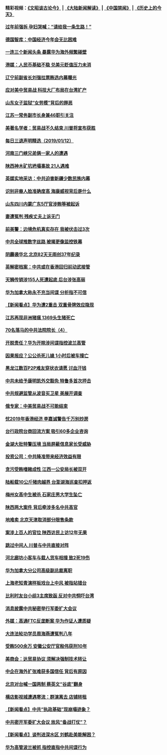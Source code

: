 #### 精彩视频：[《文昭谈古论今》](https://github.com/gfw-breaker/wenzhao/blob/master/README.md?t=01131530) | [《大陆新闻解读》](https://github.com/gfw-breaker/ntdtv-comedy/blob/master/README.md?t=01131530) | [《中国禁闻》](https://github.com/gfw-breaker/ntdtv-news/blob/master/README.md?t=01131530) | [《历史上的今天》](https://github.com/gfw-breaker/today-in-history/blob/master/README.md?t=01131530) 

#### [过年前强拆 孕妇哭喊：“请给我一条生路！”](../pages/nsc413/n10972700.md?t=01131530) 


#### [德国智库：中国经济今年会无比困难](../pages/nsc413/n10972293.md?t=01131530) 

#### [一连三个新闻头条 暴露华为海外频繁碰壁](../pages/nsc413/n10971567.md?t=01131530) 

#### [港媒：人民币基础不稳 兑美元贬值压力未消](../pages/nsc413/n10971729.md?t=01131530) 

#### [辽宁前副省长刘强拉票贿选内幕曝光](../pages/nsc413/n10971992.md?t=01131530) 

#### [应对美中贸易战 科技大厂布局在台湾扩产](../pages/nsc413/n10971277.md?t=01131530) 

#### [山东女子监狱“女劳模”背后的罪恶](../pages/nsc413/n10970958.md?t=01131530) 

#### [江苏一常务副市长身兼46职引关注](../pages/nsc413/n10971720.md?t=01131530) 

#### [美著名学者：贸易战不久结束 川普将宣布获胜](../pages/nsc413/n10971697.md?t=01131530) 

#### [每日三退声明精选（2019/01/12）](../pages/nsc413/n10971693.md?t=01131530) 

#### [河南三门峡兄弟俩一家人的遭遇](../pages/nsc413/n10971038.md?t=01131530) 

#### [陕西神木矿坑坍塌事故 21人遇难](../pages/nsc413/n10971571.md?t=01131530) 

#### [英媒实地采访：中共迫害新疆少数民族内幕](../pages/nsc413/n10971435.md?t=01131530) 

#### [识别非裔人脸准确度高 海康威视背后是什么](../pages/nsc413/n10971226.md?t=01131530) 

#### [山东四川内蒙广东5厅官涉贿等被起诉](../pages/nsc413/n10971367.md?t=01131530) 

#### [妻遭冤判 残疾丈夫上诉无门](../pages/nsc413/n10970763.md?t=01131530) 

#### [前美警：边境危机真实存在 我被伏击过3次](../pages/nsc413/n10971325.md?t=01131530) 

#### [中共全球推数字丝路 被揭更像监控铁幕](../pages/nsc413/n10971263.md?t=01131530) 

#### [阴霾袭华北 北京82天无雨创37年纪录](../pages/nsc413/n10971241.md?t=01131530) 

#### [英解密档案：中共或在香港回归前动武接管](../pages/nsc413/n10971281.md?t=01131530) 

#### [天狮传销涉155人死遭起底 后台涉张高丽](../pages/nsc413/n10971185.md?t=01131530) 

#### [华为加拿大称永不充当间谍 分析指不可信](../pages/nsc413/n10971173.md?t=01131530) 

#### [【新闻看点】华为遭2重击 双重骨牌效应隐现](../pages/nsc413/n10971234.md?t=01131530) 

#### [江苏再现非洲猪瘟 1369头生猪死亡](../pages/nsc413/n10971147.md?t=01131530) 

#### [70名落马的中共法院院长（4）](../pages/nsc413/n10951431.md?t=01131530) 

#### [开脱责任？华为开除涉间谍指控波兰高管](../pages/nsc413/n10970894.md?t=01131530) 

#### [因果报应？公公杀死儿媳 1小时后被车撞亡](../pages/nsc413/n10971072.md?t=01131530) 

#### [黑龙江数百P2P难友穿状衣请愿 讨血汗钱](../pages/nsc413/n10971020.md?t=01131530) 

#### [中共未给予康明凯外交豁免 特鲁多首次抨击](../pages/nsc413/n10970976.md?t=01131530) 

#### [中共规避监管从波音买卫星 美展开调查](../pages/nsc413/n10970960.md?t=01131530) 

#### [俄专家：中美贸易战不可能结束](../pages/nsc413/n10970884.md?t=01131530) 

#### [忧2019年香港经济 李嘉诚警告千万别炒房](../pages/nsc413/n10970868.md?t=01131530) 


#### [台行政院台商回流方案 吸引60多企业咨询](../pages/nsc413/n10970834.md?t=01131530) 

#### [金湖大批特警压境 当局屏蔽信息家长受威胁](../pages/nsc413/n10970369.md?t=01131530) 

#### [投资公司：中共降准带来经济效益有限](../pages/nsc413/n10970083.md?t=01131530) 

#### [贪污受贿嗜赌成性 江西一公安局长被双开](../pages/nsc413/n10970350.md?t=01131530) 

#### [陆船载10公斤猪肉越界 台澎湖海巡查扣押返](../pages/nsc413/n10970311.md?t=01131530) 

#### [梅州女高中生被杀 石家庄男大学生坠亡](../pages/nsc413/n10970258.md?t=01131530) 

#### [陕西两大案件 背后牵涉多名中共高官](../pages/nsc413/n10970216.md?t=01131530) 

#### [地难卖 北京天津取消部分限售条款](../pages/nsc413/n10969773.md?t=01131530) 

#### [案涉上百人的官位 陕西访民上访12年无果](../pages/nsc413/n10962577.md?t=01131530) 

#### [跳过中间人 川普与中共直接对阵](../pages/nsc413/n10961332.md?t=01131530) 

#### [河北廊坊小客车与载人货车相撞 致2死19伤](../pages/nsc413/n10969830.md?t=01131530) 

#### [华为加拿大分公司高级副总裁离职](../pages/nsc413/n10969911.md?t=01131530) 

#### [上海老知青演样板戏台上中风 被指站错台](../pages/nsc413/n10969718.md?t=01131530) 

#### [比利时友台小组3主席致函 反对中共恫吓台湾](../pages/nsc413/n10969787.md?t=01131530) 

#### [消息披露中共秘密举行军委扩大会议](../pages/nsc413/n10968368.md?t=01131530) 

#### [外媒：高通FTC反垄断案 华为作证人遭质疑](../pages/nsc413/n10969482.md?t=01131530) 

#### [大连法轮功学员周海燕遭冤判八年](../pages/nsc413/n10966805.md?t=01131530) 

#### [受贿500余万 安徽公安厅官殷伟获刑10年](../pages/nsc413/n10969392.md?t=01131530) 

#### [美商会：达贸易协议 须解决强制技术转让](../pages/nsc413/n10969621.md?t=01131530) 

#### [中企在海外扩张难获多国信任 背后有原因](../pages/nsc413/n10969228.md?t=01131530) 

#### [北京对台喊一国两制 蔡英文“谷底”翻身](../pages/nsc413/n10969033.md?t=01131530) 

#### [横店影视城遭遇寒流：群演离去 店铺转租](../pages/nsc413/n10969375.md?t=01131530) 

#### [【新闻看点】中共“执政基础”现崩塌迹象？](../pages/nsc413/n10969324.md?t=01131530) 

#### [中共密开军委扩大会议 放风“备战打仗”？](../pages/nsc413/n10969495.md?t=01131530) 

#### [【新闻看点】谈判进深水区 刘鹤赴美能解困？](../pages/nsc413/n10969116.md?t=01131530) 

#### [华为高管波兰被抓 指控直指中共间谍行为](../pages/nsc413/n10969265.md?t=01131530) 

